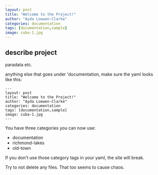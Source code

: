```yaml
---
layout: post
title: "Welcome to the Project!"
author: "Ayda Loewen-Clarke"
categories: documentation
tags: [documentation,sample]
image: cuba-1.jpg
---
```


## describe project

paradata etc.

anything else that goes under 'documentation, make sure the yaml looks like this:

```
---
layout: post
title: "Welcome to the Project!"
author: "Ayda Loewen-Clarke"
categories: documentation
tags: [documentation,sample]
image: cuba-1.jpg
---
```

You have three categories you can now use:

- documentation
- richmond-lakes
- old-town 

If you don't use those category tags in your yaml, the site will break. 

Try to not delete any files. That too seems to cause chaos. 
